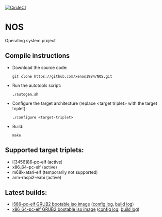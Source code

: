 [![CircleCI](https://circleci.com/gh/xenos1984/NOS.svg?style=svg)](https://circleci.com/gh/xenos1984/NOS)

# NOS
Operating system project

## Compile instructions
*	Download the source code:

		git clone https://github.com/xenos1984/NOS.git

*	Run the autotools script:

		./autogen.sh

*	Configure the target architecture (replace &lt;target triplet&gt; with the target triplet):

		./configure <target-triplet>

*	Build:

		make

## Supported target triplets:
* i[3456]86-pc-elf (active)
* x86\_64-pc-elf (active)
* m68k-atari-elf (temporarily not supported)
* arm-raspi2-eabi (active)

## Latest builds:
* [i686-pc-elf GRUB2 bootable iso image](https://circleci.com/api/v1/project/xenos1984/NOS/latest/artifacts/0/$CIRCLE_ARTIFACTS/i686-pc-elf/NOS.iso) ([config log](https://circleci.com/api/v1/project/xenos1984/NOS/latest/artifacts/0/$CIRCLE_ARTIFACTS/i686-pc-elf/config.txt), [build log](https://circleci.com/api/v1/project/xenos1984/NOS/latest/artifacts/0/$CIRCLE_ARTIFACTS/i686-pc-elf/build.txt))
* [x86\_64-pc-elf GRUB2 bootable iso image](https://circleci.com/api/v1/project/xenos1984/NOS/latest/artifacts/0/$CIRCLE_ARTIFACTS/x86_64-pc-elf/NOS.iso) ([config log](https://circleci.com/api/v1/project/xenos1984/NOS/latest/artifacts/0/$CIRCLE_ARTIFACTS/x86_64-pc-elf/config.txt), [build log](https://circleci.com/api/v1/project/xenos1984/NOS/latest/artifacts/0/$CIRCLE_ARTIFACTS/x86_64-pc-elf/build.txt))

